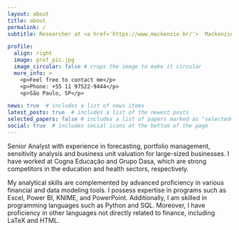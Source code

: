```yaml
---
layout: about
title: about
permalink: /
subtitle: Researcher at <a href='https://www.mackenzie.br/'>  Mackenzie Presbyterian University</a>

profile:
  align: right
  image: prof_pic.jpg
  image_circular: false # crops the image to make it circular
  more_info: >
    <p>Feel free to contact me</p>
    <p>Phone: +55 11 97522-9444</p>
    <p>São Paulo, SP</p>

news: true  # includes a list of news items
latest_posts: true  # includes a list of the newest posts
selected_papers: false # includes a list of papers marked as "selected={true}"
social: true  # includes social icons at the bottom of the page
---
```


Senior  Analyst with experience in forecasting, portfolio management, sensitivity analysis and business unit valuation for large-sized businesses. I have worked at Cogna Educação and Grupo Dasa, which are strong competitors in the education and health sectors, respectively.

My analytical skills are complemented by advanced proficiency in various financial and data modeling tools. I possess expertise in programs such as Excel, Power BI, KNIME, and PowerPoint. Additionally, I am skilled in programming languages such as Python and SQL. Moreover, I have proficiency in other languages not directly related to finance, including LaTeX and HTML.
